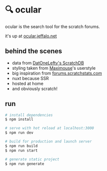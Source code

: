 # 🔍 ocular
ocular is the search tool for the scratch forums.

it's up at [ocular.jeffalo.net](ocular.jeffalo.net)

## behind the scenes
- data from [DatOneLefty's ScratchDB](https://scratchdb.lefty.one/)
- styling taken from [Maximouse](https://scratch.mit.edu/users/Maximouse)'s userstyle
- big inspiration from [forums.scratchstats.com](https://forums.scratchstats.com)
- nuxt because SSR
- hosted at home
- and obviously scratch!

## run

```bash
# install dependencies
$ npm install

# serve with hot reload at localhost:3000
$ npm run dev

# build for production and launch server
$ npm run build
$ npm run start

# generate static project
$ npm run generate
```